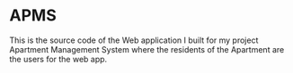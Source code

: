 # APMS

This is the source code of the Web application I built for my project Apartment Management System where the residents of the Apartment are the users for the web app.
